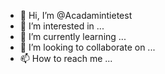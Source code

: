 - 👋 Hi, I’m @Acadamintietest
- 👀 I’m interested in ...
- 🌱 I’m currently learning ...
- 💞️ I’m looking to collaborate on ...
- 📫 How to reach me ...

<!---
Acadamintietest/Acadamintietest is a ✨ special ✨ repository because its `README.md` (this file) appears on your GitHub profile.
You can click the Preview link to take a look at your changes.
--->
